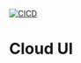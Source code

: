 [![CICD](https://github.com/IOT-echo-system/cloud-ui/actions/workflows/config.yml/badge.svg)](https://github.com/IOT-echo-system/cloud-ui/actions/workflows/config.yml)

# Cloud UI
